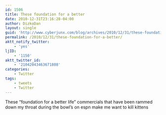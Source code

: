 ```yaml
---
id: 1506
title: These foundation for a better
date: 2010-12-31T23:16:28-04:00
author: DizkoDan
layout: single
guid: 'http://www.cyberjunx.com/blog/archives/2010/12/31/these-foundation-for-a-better/'
permalink: /2010/12/31/these-foundation-for-a-better/
aktt_notify_twitter:
    - 'yes'
ljID:
    - '1150'
aktt_twitter_id:
    - '21042043463671808'
categories:
    - Twitter
tags:
    - tweets
    - Twitter
---
```


These “foundation for a better life” commercials that have been rammed down my throat during the bowl’s on espn make me want to kill kittens